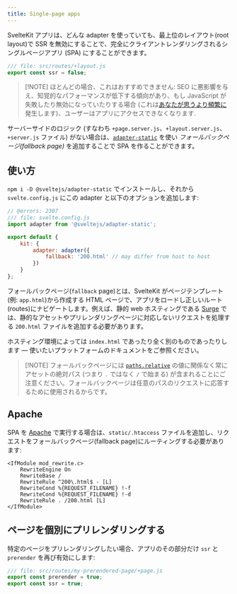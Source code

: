 ```yaml
---
title: Single-page apps
---
```


SvelteKit アプリは、どんな adapter を使っていても、最上位のレイアウト(root layout)で SSR を無効にすることで、完全にクライアントレンダリングされるシングルページアプリ (SPA) にすることができます。

```js
/// file: src/routes/+layout.js
export const ssr = false;
```

> [!NOTE] ほとんどの場合、これはおすすめできません: SEO に悪影響を与え、知覚的なパフォーマンスが低下する傾向があり、もし JavaScript が失敗したり無効になっていたりする場合 (これは[あなたが思うより頻繁に](https://kryogenix.org/code/browser/everyonehasjs.html)発生します)、ユーザーはアプリにアクセスできなくなります.

サーバーサイドのロジック (すなわち `+page.server.js`、`+layout.server.js`、`+server.js` ファイル) がない場合は、[`adapter-static`](adapter-static) を使い _フォールバックページ(fallback page)_ を追加することで SPA を作ることができます。

## 使い方 <!--Usage-->

`npm i -D @sveltejs/adapter-static` でインストールし、それから `svelte.config.js` にこの adapter と以下のオプションを追加します:

```js
// @errors: 2307
/// file: svelte.config.js
import adapter from '@sveltejs/adapter-static';

export default {
	kit: {
		adapter: adapter({
			fallback: '200.html' // may differ from host to host
		})
	}
};
```

フォールバックページ(`fallback` page)とは、SvelteKit がページテンプレート(例: `app.html`)から作成する HTML ページで、アプリをロードし正しいルート(routes)にナビゲートします。例えば、静的 web ホスティングである [Surge](https://surge.sh/help/adding-a-200-page-for-client-side-routing) では、静的なアセットやプリレンダリングページに対応しないリクエストを処理する `200.html` ファイルを追加する必要があります。

ホスティング環境によっては `index.html` であったり全く別のものであったりします — 使いたいプラットフォームのドキュメントをご参照ください。

> [!NOTE] フォールバックページには [`paths.relative`](/docs/configuration#paths) の値に関係なく常にアセットの絶対パス (つまり `.` ではなく `/` で始まる) が含まれることにご注意ください。フォールバックページは任意のパスのリクエストに応答するために使用されるからです。

## Apache

SPA を [Apache](https://httpd.apache.org/) で実行する場合は、`static/.htaccess` ファイルを追加し、リクエストをフォールバックページ(fallback page)にルーティングする必要があります:

```
<IfModule mod_rewrite.c>
	RewriteEngine On
	RewriteBase /
	RewriteRule ^200\.html$ - [L]
	RewriteCond %{REQUEST_FILENAME} !-f
	RewriteCond %{REQUEST_FILENAME} !-d
	RewriteRule . /200.html [L]
</IfModule>
```

## ページを個別にプリレンダリングする <!--Prerendering-individual-pages-->

特定のページをプリレンダリングしたい場合、アプリのその部分だけ `ssr` と `prerender` を再び有効にします:

```js
/// file: src/routes/my-prerendered-page/+page.js
export const prerender = true;
export const ssr = true;
```
